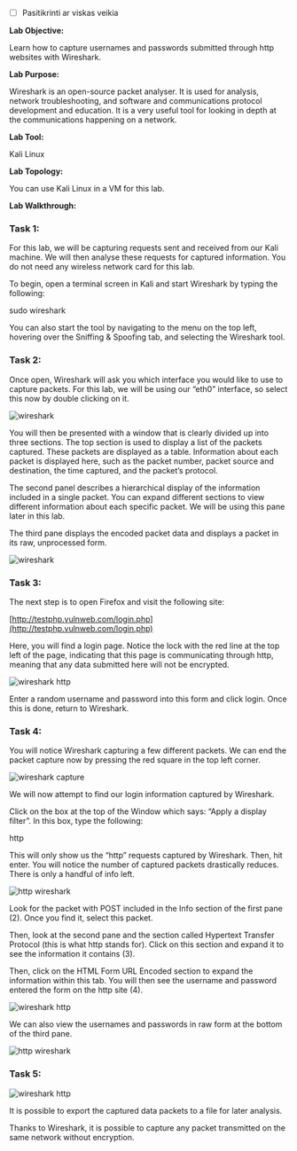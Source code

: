 - [ ] Pasitikrinti ar viskas veikia

**Lab Objective:**

Learn how to capture usernames and passwords submitted through http websites with Wireshark.

**Lab Purpose:**

Wireshark is an open-source packet analyser. It is used for analysis, network troubleshooting, and software and communications protocol development and education. It is a very useful tool for looking in depth at the communications happening on a network.

**Lab Tool:**

Kali Linux

**Lab Topology:**

You can use Kali Linux in a VM for this lab.

**Lab Walkthrough:**

### Task 1:

For this lab, we will be capturing requests sent and received from our Kali machine. We will then analyse these requests for captured information. You do not need any wireless network card for this lab.

To begin, open a terminal screen in Kali and start Wireshark by typing the following:

sudo wireshark

You can also start the tool by navigating to the menu on the top left, hovering over the Sniffing & Spoofing tab, and selecting the Wireshark tool.

### Task 2:

Once open, Wireshark will ask you which interface you would like to use to capture packets. For this lab, we will be using our “eth0” interface, so select this now by double clicking on it.

![wireshark](attachements/wireshark.png)

You will then be presented with a window that is clearly divided up into three sections. The top section is used to display a list of the packets captured. These packets are displayed as a table. Information about each packet is displayed here, such as the packet number, packet source and destination, the time captured, and the packet’s protocol.

The second panel describes a hierarchical display of the information included in a single packet. You can expand different sections to view different information about each specific packet. We will be using this pane later in this lab.

The third pane displays the encoded packet data and displays a packet in its raw, unprocessed form.

![wireshark](attachements/wireshark-1.png)

### Task 3:

The next step is to open Firefox and visit the following site:

[http://testphp.vulnweb.com/login.php](http://testphp.vulnweb.com/login.php)

Here, you will find a login page. Notice the lock with the red line at the top left of the page, indicating that this page is communicating through http, meaning that any data submitted here will not be encrypted.

![wireshark http](attachements/wireshark_http.png)

Enter a random username and password into this form and click login. Once this is done, return to Wireshark.

### Task 4:

You will notice Wireshark capturing a few different packets. We can end the packet capture now by pressing the red square in the top left corner.

![wireshark capture](attachements/wireshark_capture.png)

We will now attempt to find our login information captured by Wireshark.

Click on the box at the top of the Window which says: “Apply a display filter”. In this box, type the following:

http

This will only show us the “http” requests captured by Wireshark. Then, hit enter. You will notice the number of captured packets drastically reduces. There is only a handful of info left.

![http wireshark](attachements/http_wireshark.png)

Look for the packet with POST included in the Info section of the first pane (2). Once you find it, select this packet.

Then, look at the second pane and the section called Hypertext Transfer Protocol (this is what http stands for). Click on this section and expand it to see the information it contains (3).

Then, click on the HTML Form URL Encoded section to expand the information within this tab. You will then see the username and password entered the form on the http site (4).

![wireshark http](attachements/wireshark_http-1.png)

We can also view the usernames and passwords in raw form at the bottom of the third pane.

![http wireshark](attachements/http_wireshark-1.png)

### Task 5:

![wireshark http](attachements/wireshark_http-2.png)

It is possible to export the captured data packets to a file for later analysis.

Thanks to Wireshark, it is possible to capture any packet transmitted on the same network without encryption.